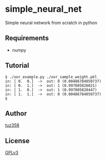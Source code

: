 # simple_neural_net
Simple neural network from scratch in python

## Requirements
- numpy

## Tutorial
```
$ ./xor_example.py ./xor_sample_weight.pkl
in: [ 0.  0.]  ->  out: 0 (0.00486784050737)
in: [ 0.  1.]  ->  out: 1 (0.997805826021)
in: [ 1.  0.]  ->  out: 1 (0.997805828447)
in: [ 1.  1.]  ->  out: 0 (0.00486784050737)
$
```

## Author
[tuz358](https://github.com/tuz358)

## License
[GPLv3](https://github.com/tuz358/simple_neural_net/blob/master/LICENSE)
